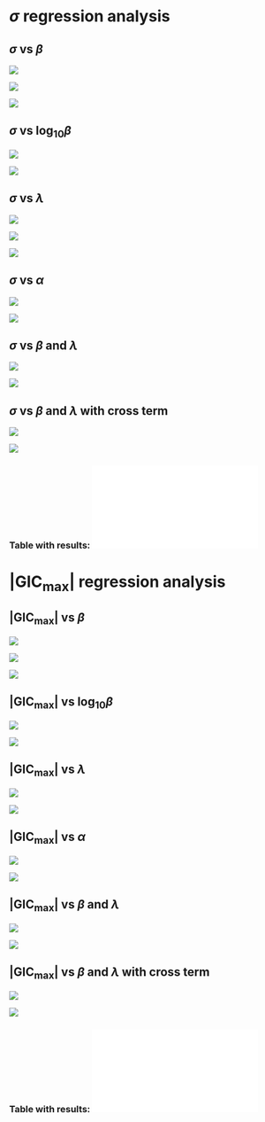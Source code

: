 # $\sigma$ regression analysis

## $\sigma$ vs $\beta$

![](_results/line_fit_interpolated_beta_std.png)

![](_results/scatter_fit_interpolated_beta_std.png)

![](_results/residual_hist_interpolated_beta_std.png)

## $\sigma$ vs $\log_{10}\beta$

![](_results/line_fit_log_beta_std.png)

![](_results/scatter_fit_log_beta_std.png)

## $\sigma$ vs $\lambda$

![](_results/line_fit_geo_lat_std.png)

![](_results/scatter_fit_geo_lat_std.png)

![](_results/residual_hist_geo_lat_std.png)

## $\sigma$ vs $\alpha$

![](_results/line_fit_alpha_std.png)

![](_results/scatter_fit_alpha_std.png)

## $\sigma$ vs $\beta$ and $\lambda$

![](_results/scatter_fit_all_std.png)

![](_results/residual_hist_all_std.png)

## $\sigma$ vs $\beta$ and $\lambda$ with cross term

![](_results/scatter_fit_cross_std.png)

![](_results/residual_hist_cross_std.png)

### Table with results: ![fit_table_std.md](_results/fit_table_std.md)


# $|\text{GIC}_\text{max}|$ regression analysis

## $|\text{GIC}_\text{max}|$ vs $\beta$

![](_results/line_fit_interpolated_beta_gic_max.png)

![](_results/scatter_fit_interpolated_beta_gic_max.png)

![](_results/residual_hist_interpolated_beta_gic_max.png)

## $|\text{GIC}_\text{max}|$ vs $\log_{10}\beta$

![](_results/line_fit_log_beta_gic_max.png)

![](_results/scatter_fit_log_beta_gic_max.png)

## $|\text{GIC}_\text{max}|$ vs $\lambda$

![](_results/line_fit_geo_lat_gic_max.png)

![](_results/scatter_fit_geo_lat_gic_max.png)

## $|\text{GIC}_\text{max}|$ vs $\alpha$

![](_results/line_fit_alpha_gic_max.png)

![](_results/scatter_fit_alpha_gic_max.png)

## $|\text{GIC}_\text{max}|$ vs $\beta$ and $\lambda$

![](_results/scatter_fit_all_gic_max.png)

![](_results/residual_hist_all_gic_max.png)

## $|\text{GIC}_\text{max}|$ vs $\beta$ and $\lambda$ with cross term

![](_results/scatter_fit_cross_gic_max.png)

![](_results/residual_hist_cross_gic_max.png)

### Table with results: ![fit_table_gic_max.md](_results/fit_table_gic_max.md)
